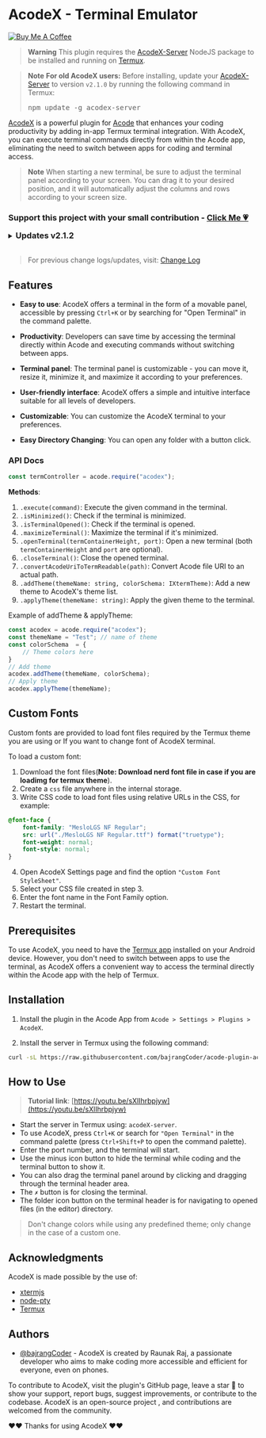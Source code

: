 # AcodeX - Terminal Emulator

[![Buy Me A Coffee](https://cdn.buymeacoffee.com/buttons/v2/default-yellow.png)](https://www.buymeacoffee.com/bajrangCoder)

> **Warning**
> This plugin requires the [AcodeX-Server](https://github.com/bajrangCoder/AcodeX-server) NodeJS package to be installed and running on [Termux](https://termux.dev).

> **Note**
> **For old AcodeX users:**
> Before installing, update your [AcodeX-Server](https://github.com/bajrangCoder/AcodeX-server) to version `v2.1.0` by running the following command in Termux:<br />
> <pre>npm update -g acodex-server</pre>

[AcodeX](https://github.com/bajrangCoder/acode-plugin-acodex) is a powerful plugin for [Acode](https://acode.foxdebug.com/) that enhances your coding productivity by adding in-app Termux terminal integration. With AcodeX, you can execute terminal commands directly from within the Acode app, eliminating the need to switch between apps for coding and terminal access.

> **Note**
> When starting a new terminal, be sure to adjust the terminal panel according to your screen. You can drag it to your desired position, and it will automatically adjust the columns and rows according to your screen size.

### Support this project with your small contribution - [Click Me 💗](https://www.buymeacoffee.com/bajrangCoder)

<details>
    <summary>
        <h3 style="display:inline">Updates v2.1.2</h3>
    </summary>
    <ul>
        <li>Improved readme</li>
        <li>Fixed Settings issue</li>
        <li>Some important internal changes</li>
    </ul>
</details>
<br/>

> For previous change logs/updates, visit: [Change Log](https://github.com/bajrangCoder/acode-plugin-acodex/blob/main/ChangeLog.md)

## Features

- **Easy to use**: AcodeX offers a terminal in the form of a movable panel, accessible by pressing `Ctrl+K` or by searching for "Open Terminal" in the command palette.

- **Productivity**: Developers can save time by accessing the terminal directly within Acode and executing commands without switching between apps.

- **Terminal panel**: The terminal panel is customizable - you can move it, resize it, minimize it, and maximize it according to your preferences.

- **User-friendly interface**: AcodeX offers a simple and intuitive interface suitable for all levels of developers.

- **Customizable**: You can customize the AcodeX terminal to your preferences.

- **Easy Directory Changing**: You can open any folder with a button click.

### API Docs

```javascript
const termController = acode.require("acodex");
```

**Methods**:

1. `.execute(command)`: Execute the given command in the terminal.
2. `.isMinimized()`: Check if the terminal is minimized.
3. `.isTerminalOpened()`: Check if the terminal is opened.
4. `.maximizeTerminal()`: Maximize the terminal if it's minimized.
5. `.openTerminal(termContainerHeight, port)`: Open a new terminal (both `termContainerHeight` and `port` are optional).
6. `.closeTerminal()`: Close the opened terminal.
7. `.convertAcodeUriToTermReadable(path)`: Convert Acode file URI to an actual path.
8. `.addTheme(themeName: string, colorSchema: IXtermTheme)`: Add a new theme to AcodeX's theme list.
9. `.applyTheme(themeName: string)`: Apply the given theme to the terminal.

Example of addTheme & applyTheme:

```javascript
const acodex = acode.require("acodex");
const themeName = "Test"; // name of theme
const colorSchema  = {
    // Theme colors here
}
// Add theme
acodex.addTheme(themeName, colorSchema);
// Apply theme 
acodex.applyTheme(themeName);
```

## Custom Fonts

Custom fonts are provided to load font files required by the Termux theme you are using or If you want to change font of AcodeX terminal.

To load a custom font:

1. Download the font files(**Note: Download nerd font file in case if you are loadimg for termux theme**).
2. Create a `css` file anywhere in the internal storage.
3. Write CSS code to load font files using relative URLs in the CSS, for example:

```css
@font-face {
    font-family: "MesloLGS NF Regular";
    src: url("./MesloLGS NF Regular.ttf") format("truetype");
    font-weight: normal;
    font-style: normal;
}
```

4. Open AcodeX Settings page and find the option `"Custom Font StyleSheet"`.
5. Select your CSS file created in step 3.
6. Enter the font name in the Font Family option.
7. Restart the terminal.

## Prerequisites

To use AcodeX, you need to have the [Termux app](https://termux.dev/en/) installed on your Android device. However, you don't need to switch between apps to use the terminal, as AcodeX offers a convenient way to access the terminal directly within the Acode app with the help of Termux.

## Installation

1. Install the plugin in the Acode App from `Acode > Settings > Plugins > AcodeX`.

2. Install the server in Termux using the following command:

```bash
curl -sL https://raw.githubusercontent.com/bajrangCoder/acode-plugin-acodex/main/installServer.sh | bash
```

## How to Use

> **Tutorial link**: [https://youtu.be/sXlIhrbpjyw](https://youtu.be/sXlIhrbpjyw)

- Start the server in Termux using: `acodeX-server`.
- To use AcodeX, press `Ctrl+K` or search for `"Open Terminal"` in the command palette (press `Ctrl+Shift+P` to open the command palette).
- Enter the port number, and the terminal will start.
- Use the minus icon button to hide the terminal while coding and the terminal button to show it.
- You can also drag the terminal panel around by clicking and dragging through the terminal header area.
- The `✗` button is for closing the terminal.
- The folder icon button on the terminal header is for navigating to opened files (in the editor) directory.

> Don't change colors while using any predefined theme; only change in the case of a custom one.

## Acknowledgments

AcodeX is made possible by the use of:

- [xtermjs](https://xtermjs.org/)
- [node-pty](https://github.com/microsoft/node-pty)
- [Termux](https://termux.dev/en/)

## Authors

- [@bajrangCoder](https://www.github.com/bajrangCoder) - AcodeX is created by Raunak Raj, a passionate developer who aims to make coding more accessible and efficient for everyone, even on phones.

To contribute to AcodeX, visit the plugin's GitHub page, leave a star 🌟 to show your support, report bugs, suggest improvements, or contribute to the codebase. AcodeX is an open-source project
, and contributions are welcomed from the community.

❤️❤️ Thanks for using AcodeX ❤️❤️
